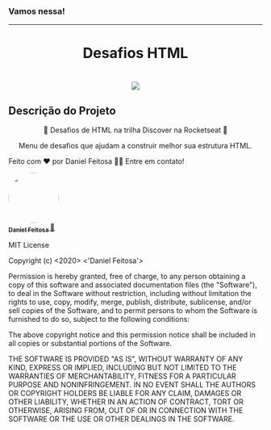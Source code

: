### Vamos nessa!
---
<h1 align="center">Desafios HTML</h1>

<h1 align="center"> <img src="https://avatars.githubusercontent.com/u/49321593?v=4"/> </h1>

## Descrição do Projeto
<p align="center">🚀 Desafios de HTML na trilha Discover na Rocketseat 🚀</p>

<p align="center"> Menu de desafios que ajudam a construir melhor sua estrutura HTML.</p>

Feito com ❤️ por Daniel Feitosa 👋🏽 Entre em contato!


<a href="https://github.com/danielfeitosa4">
<img style = "border-radius: 50%;" src = "imagens/EU.jpg" width = "100px;" alt = "" />
 <br />
 <sub> <b> Daniel Feitosa </b> </sub> </a> <a href="https://github.com/danielfeitosa4" title="Daniel"> 🚀 </a>

 MIT License

Copyright (c) <2020> <'Daniel Feitosa'>

Permission is hereby granted, free of charge, to any person obtaining a copy
of this software and associated documentation files (the "Software"), to deal
in the Software without restriction, including without limitation the rights
to use, copy, modify, merge, publish, distribute, sublicense, and/or sell
copies of the Software, and to permit persons to whom the Software is
furnished to do so, subject to the following conditions:

The above copyright notice and this permission notice shall be included in all
copies or substantial portions of the Software.

THE SOFTWARE IS PROVIDED "AS IS", WITHOUT WARRANTY OF ANY KIND, EXPRESS OR
IMPLIED, INCLUDING BUT NOT LIMITED TO THE WARRANTIES OF MERCHANTABILITY,
FITNESS FOR A PARTICULAR PURPOSE AND NONINFRINGEMENT. IN NO EVENT SHALL THE
AUTHORS OR COPYRIGHT HOLDERS BE LIABLE FOR ANY CLAIM, DAMAGES OR OTHER
LIABILITY, WHETHER IN AN ACTION OF CONTRACT, TORT OR OTHERWISE, ARISING FROM,
OUT OF OR IN CONNECTION WITH THE SOFTWARE OR THE USE OR OTHER DEALINGS IN THE
SOFTWARE.